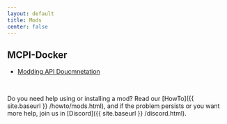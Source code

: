 ```yaml
---
layout: default
title: Mods
center: false
---
```


## MCPI-Docker
- [Modding API Doucmnetation](https://gitea.thebrokenrail.com/TheBrokenRail/minecraft-pi-docker/src/branch/master/MODDING.md)

<br />

Do you need help using or installing a mod? Read our [HowTo]({{ site.baseurl }} /howto/mods.html), and if the problem persists or you want more help, join us in [Discord]({{ site.baseurl }} /discord.html).
